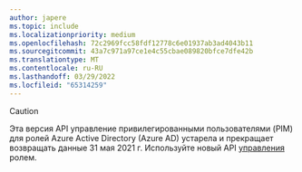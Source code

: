 ```yaml
---
author: japere
ms.topic: include
ms.localizationpriority: medium
ms.openlocfilehash: 72c2969fcc58fdf12778c6e01937ab3ad4043b11
ms.sourcegitcommit: 43a7c971a97ce1e4c55cbae089820bfce7dfe42b
ms.translationtype: MT
ms.contentlocale: ru-RU
ms.lasthandoff: 03/29/2022
ms.locfileid: "65314259"
---
```

<!-- markdownlint-disable MD041-->

>[!CAUTION]
>Эта версия API управление привилегированными пользователями (PIM) для ролей Azure Active Directory (Azure AD) устарела и прекращает возвращать данные 31 мая 2021 г. Используйте новый API [управления](/graph/api/resources/privilegedidentitymanagement-root#migrate-from-pim-v2-to-pim-v3-apis) ролем.
